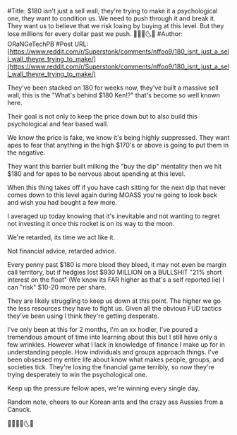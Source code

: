 #Title: $180 isn't just a sell wall, they're trying to make it a psychological one, they want to condition us. We need to push through it and break it. They want us to believe that we risk loaing by buying at this level. But they lose millions for every dollar past we push. 💎🙌🦍🌜🚀
#Author: ORaNGeTechPB
#Post URL: [https://www.reddit.com/r/Superstonk/comments/nffoo9/180_isnt_just_a_sell_wall_theyre_trying_to_make/](https://www.reddit.com/r/Superstonk/comments/nffoo9/180_isnt_just_a_sell_wall_theyre_trying_to_make/)


They've been stacked on 180 for weeks now, they've built a massive sell wall, this is the "What's behind $180 Ken!?" that's become so well known here.

Their goal is not only to keep the price down but to also build this psychological and fear based wall.

We know the price is fake, we know it's being highly suppressed. They want apes to fear that anything in the high $170's or above is going to put them in the negative.

They want this barrier built milking the "buy the dip" mentality then we hit $180 and for apes to be nervous about spending at this level.

When this thing takes off if you have cash sitting for the next dip that never comes down to this level again during MOASS you're going to look back and wish you had bought a few more.

I averaged up today knowing that it's inevitable and not wanting to regret not investing it once this rocket is on its way to the moon.

We're retarded, its time we act like it.

Not financial advice, retarded advice.

Every penny past $180 is more blood they bleed, it may not even be margin call territory, but if hedgies lost $930 MILLION on a BULLSHIT "21% short interest on the float" (We know its FAR higher as that's a self reported lie) I can "risk" $10-20 more per share.

They are likely struggling to keep us down at this point. The higher we go the less resources they have to fight us. Given all the obvious FUD tactics they've been using I think they're getting desperate.

I've only been at this for 2 months, I'm an xx hodler, I've poured a tremendous amount of time into learning about this but I still have only a few wrinkles. However what I lack in knowledge of finance I make up for in understanding people. How individuals and groups approach things. I've been obsessed my entire life about know what makes people, groups, and societies tick. They're losing the financial game terribly, so now they're trying desperately to win the psychological one.

Keep up the pressure fellow apes, we're winning every single day.

Random note, cheers to our Korean ants and the crazy ass Aussies from a Canuck.

💎🙌🦍🐜🌜🚀